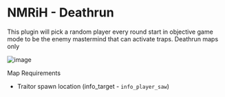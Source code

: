 # NMRiH - Deathrun
This plugin will pick a random player every round start in objective game mode to be the enemy mastermind that can activate traps. Deathrun maps only

![image](https://i.imgur.com/uyQ1axL.jpeg)

Map Requirements
- Traitor spawn location (info_target - `info_player_saw`)
